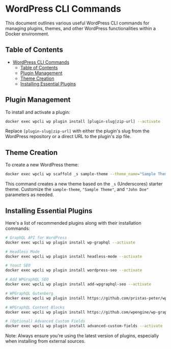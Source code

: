 # WordPress CLI Commands

This document outlines various useful WordPress CLI commands for managing plugins, themes, and other WordPress functionalities within a Docker environment.

## Table of Contents

- [WordPress CLI Commands](#wordpress-cli-commands)
  - [Table of Contents](#table-of-contents)
  - [Plugin Management](#plugin-management)
  - [Theme Creation](#theme-creation)
  - [Installing Essential Plugins](#installing-essential-plugins)

## Plugin Management

To install and activate a plugin:

```bash
docker exec wpcli wp plugin install [plugin-slug|zip-url] --activate
```

Replace `[plugin-slug|zip-url]` with either the plugin's slug from the WordPress repository or a direct URL to the plugin's zip file.

## Theme Creation

To create a new WordPress theme:

```bash
docker exec wpcli wp scaffold _s sample-theme --theme_name="Sample Theme" --author="John Doe"
```

This command creates a new theme based on the `_s` (Underscores) starter theme. Customize the `sample-theme`, `"Sample Theme"`, and `"John Doe"` parameters as needed.

## Installing Essential Plugins

Here's a list of recommended plugins along with their installation commands:

```bash
# GraphQL API for WordPress
docker exec wpcli wp plugin install wp-graphql --activate

# Headless Mode
docker exec wpcli wp plugin install headless-mode --activate

# Yoast SEO
docker exec wpcli wp plugin install wordpress-seo --activate

# Add WPGraphQL SEO
docker exec wpcli wp plugin install add-wpgraphql-seo --activate

# WPGraphQL Gutenberg
docker exec wpcli wp plugin install https://github.com/pristas-peter/wp-graphql-gutenberg/archive/refs/heads/develop.zip --activate

# WPGraphQL Content Blocks
docker exec wpcli wp plugin install https://github.com/wpengine/wp-graphql-content-blocks/releases/latest/download/wp-graphql-content-blocks.zip --activate

# (Optional) Advanced Custom Fields
docker exec wpcli wp plugin install advanced-custom-fields --activate
```

Note: Always ensure you're using the latest version of plugins, especially when installing from external sources.
